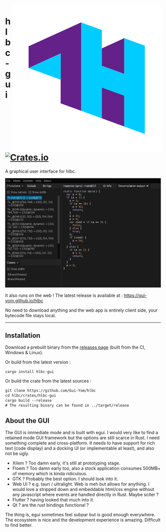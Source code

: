 <img src="../../assets/hlbc.svg" alt="hlbc" align="right" />

# hlbc-gui [![Crates.io](https://img.shields.io/crates/v/hlbc-gui?label=hlbc-gui)](https://crates.io/crates/hlbc-gui)

A graphical user interface for hlbc.

![screenshot](../../assets/gui_screenshot.png)

It also runs on the web ! The latest release is available at : https://gui-yom.github.io/hlbc

No need to download anything and the web app is entirely client side, your bytecode file stays local.

---

## Installation

Download a prebuilt binary from the [releases page](https://github.com/Gui-Yom/hlbc/releases) (built from the CI,
Windows & Linux).

Or build from the latest version :

```shell
cargo install hlbc-gui
```

Or build the crate from the latest sources :

```shell
git clone https://github.com/Gui-Yom/hlbc
cd hlbc/crates/hlbc-gui
cargo build --release
# The resulting binary can be found in ../target/release
```

## About the GUI

The GUI is immediate mode and is built with egui. I would very like to find a retained mode GUI framework but the options are still scarce in Rust. I need something complete and cross-platform. It needs to have support for rich text (code display) and a docking UI (or implementable at least), and also not be ugly.
- Xilem ? Too damn early, it's still at prototyping stage.
- Floem ? Too damn early too, also a stock application consumes 500MB+ of memory which is kinda ridiculous.
- GTK ? Probably the best option. I should look into it.
- Web UI ? e.g. tauri / ultralight. Web is meh but allows for anything. I would love a stripped down and embeddable html/css engine without any javascript where events are handled directly in Rust. Maybe sciter ?
- Flutter ? having looked that much into it.
- Qt ? are the rust bindings functional ?

The thing is, egui sometimes feel subpar but is good enough everywhere. The ecosystem is nice and the development experience is amazing. Difficult to find better.
